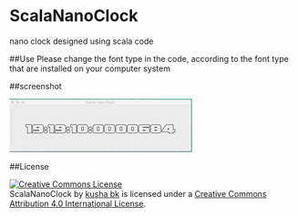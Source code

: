 # ScalaNanoClock
nano clock designed using scala code


##Use
Please change the font type in the code, according to the font type that are installed on your computer system



##screenshot

![alt tag](https://github.com/kusha-b-k/ScalaNanoClock/blob/master/kushabknano.gif)


##License

<a rel="license" href="http://creativecommons.org/licenses/by/4.0/"><img alt="Creative Commons License" style="border-width:0" src="https://i.creativecommons.org/l/by/4.0/88x31.png" /></a><br /><span xmlns:dct="http://purl.org/dc/terms/" property="dct:title">ScalaNanoClock</span> by <a xmlns:cc="http://creativecommons.org/ns#" href="https://github.com/kusha-b-k/ScalaNanoClock" property="cc:attributionName" rel="cc:attributionURL">kusha bk</a> is licensed under a <a rel="license" href="http://creativecommons.org/licenses/by/4.0/">Creative Commons Attribution 4.0 International License</a>.
